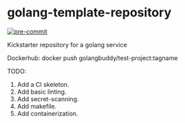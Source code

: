 # golang-template-repository
[![pre-commit](https://img.shields.io/badge/pre--commit-enabled-brightgreen?logo=pre-commit&logoColor=white)](https://github.com/pre-commit/pre-commit)

Kickstarter repository for a golang service

Dockerhub: docker push golangbuddy/test-project:tagname

TODO:

1. Add a CI skeleton.
2. Add basic linting.
3. Add secret-scanning.
4. Add makefile.
5. Add containerization.
